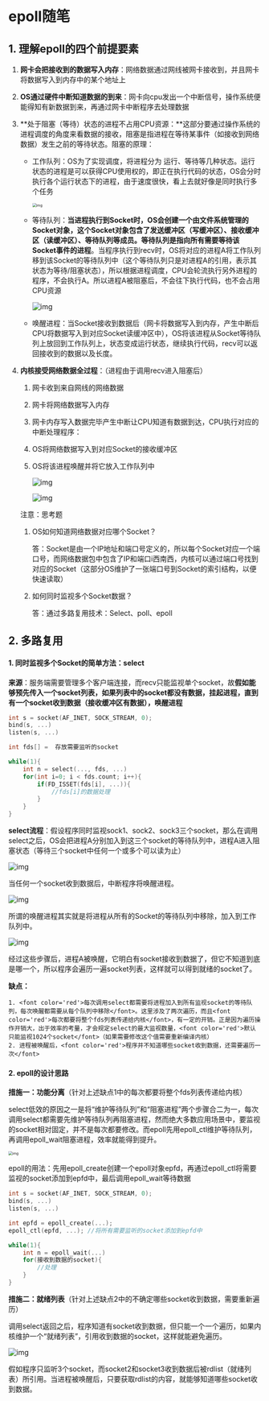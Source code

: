 # epoll随笔



## 1. 理解epoll的四个前提要素

1. **网卡会把接收到的数据写入内存**：网络数据通过网线被网卡接收到，并且网卡将数据写入到内存中的某个地址上

2. **OS通过硬件中断知道数据的到来**：网卡向cpu发出一个中断信号，操作系统便能得知有新数据到来，再通过网卡中断程序去处理数据

3. **处于阻塞（等待）状态的进程不占用CPU资源：**这部分要通过操作系统的进程调度的角度来看数据的接收，阻塞是指进程在等待某事件（如接收到网络数据）发生之前的等待状态。阻塞的原理：

   - 工作队列：OS为了实现调度，将进程分为 运行、等待等几种状态。运行状态的进程是可以获得CPU使用权的，即正在执行代码的状态，OS会分时执行各个运行状态下的进程，由于速度很快，看上去就好像是同时执行多个任务

     <img src="https://pic3.zhimg.com/80/v2-2f3b71710f1805669a780a2d634f0626_720w.jpg" alt="img" style="zoom:50%;" />

   - 等待队列：**当进程执行到Socket时，OS会创建一个由文件系统管理的Socket对象，这个Socket对象包含了发送缓冲区（写缓冲区）、接收缓冲区（读缓冲区）、等待队列等成员。等待队列是指向所有需要等待该Socket事件的进程**。当程序执行到recv时，OS将对应的进程A将工作队列移到该Socket的等待队列中（这个等待队列只是对进程A的引用，表示其状态为等待/阻塞状态），所以根据进程调度，CPU会轮流执行另外进程的程序，不会执行A。所以进程A被阻塞后，不会往下执行代码，也不会占用CPU资源

     ![img](https://pic1.zhimg.com/80/v2-1c7a96c8da16f123388e46f88772e6d8_720w.jpg)

   - 唤醒进程：当Socket接收到数据后（网卡将数据写入到内存，产生中断后CPU将数据写入到对应Socket读缓冲区中），OS将该进程从Socket等待队列上放回到工作队列上，状态变成运行状态，继续执行代码，recv可以返回接收到的数据以及长度。

4. **内核接受网络数据全过程**：（进程由于调用recv进入阻塞后）

   1. 网卡收到来自网线的网络数据

   2. 网卡将网络数据写入内存

   3. 网卡内存写入数据完毕产生中断让CPU知道有数据到达，CPU执行对应的中断处理程序：

   4. OS将网络数据写入到对应Socket的接收缓冲区

   5. OS将该进程唤醒并将它放入工作队列中

      ![img](https://pic4.zhimg.com/80/v2-696b131cae434f2a0b5ab4d6353864af_720w.jpg)

      ![img](https://pic3.zhimg.com/80/v2-3e1d0a82cdc86f03343994f48d938922_720w.jpg)

   注意：思考题

   1. OS如何知道网络数据对应哪个Socket？

      答：Socket是由一个IP地址和端口号定义的，所以每个Socket对应一个端口号，而网络数据包中包含了IP和端口i西南西，内核可以通过端口号找到对应的Socket（这部分OS维护了一张端口号到Socket的索引结构，以便快速读取）

   2. 如何同时监视多个Socket数据？

      答：通过多路复用技术：Select、poll、epoll



## 2. 多路复用

#### 1. 同时监视多个Socket的简单方法：select

**来源**：服务端需要管理多个客户端连接，而recv只能监视单个socket，故**假如能够预先传入一个socket列表，如果列表中的socket都没有数据，挂起进程，直到有一个socket收到数据（接收缓冲区有数据），唤醒进程**

```C
int s = socket(AF_INET, SOCK_STREAM, 0);  
bind(s, ...)
listen(s, ...)

int fds[] =  存放需要监听的socket

while(1){
    int n = select(..., fds, ...)
    for(int i=0; i < fds.count; i++){
        if(FD_ISSET(fds[i], ...)){
            //fds[i]的数据处理
        }
    }
}
```



**select流程**：假设程序同时监视sock1、sock2、sock3三个socket，那么在调用select之后，OS会把进程A分别加入到这三个socket的等待队列中，进程A进入阻塞状态（等待三个socket中任何一个或多个可以读为止）

![img](https://pic4.zhimg.com/80/v2-0cccb4976f8f2c2f8107f2b3a5bc46b3_720w.jpg)



当任何一个socket收到数据后，中断程序将唤醒进程。

![img](https://pic1.zhimg.com/80/v2-85dba5430f3c439e4647ea4d97ba54fc_720w.jpg)

所谓的唤醒进程其实就是将进程从所有的Socket的等待队列中移除，加入到工作队列中。

![img](https://pic4.zhimg.com/80/v2-a86b203b8d955466fff34211d965d9eb_720w.jpg)

经过这些步骤后，进程A被唤醒，它明白有socket接收到数据了，但它不知道到底是哪一个，所以程序会遍历一遍socket列表，这样就可以得到就绪的socket了。



**缺点：**

	1. <font color='red'>每次调用select都需要将进程加入到所有监视socket的等待队列，每次唤醒都需要从每个队列中移除</font>。这里涉及了两次遍历，而且<font color='red'>每次都要将整个fds列表传递给内核</font>，有一定的开销。正是因为遍历操作开销大，出于效率的考量，才会规定select的最大监视数量，<font color='red'>默认只能监视1024个socket</font>（如果需要修改这个值需要重新编译内核）
 	2. 进程被唤醒后，<font color='red'>程序并不知道哪些socket收到数据，还需要遍历一次</font>



#### 2. epoll的设计思路

**措施一：功能分离**（针对上述缺点1中的每次都要将整个fds列表传递给内核）

select低效的原因之一是将“维护等待队列”和“阻塞进程”两个步骤合二为一，每次调用select都需要先维护等待队列再阻塞进程，然而绝大多数应用场景中，要监视的socket相对固定，并不是每次都要修改。而epoll先用epoll_ctl维护等待队列，再调用epoll_wait阻塞进程，效率就能得到提升。

<img src="https://pic2.zhimg.com/80/v2-5ce040484bbe61df5b484730c4cf56cd_720w.jpg" alt="img" style="zoom:50%;" />

epoll的用法：先用epoll_create创建一个epoll对象epfd，再通过epoll_ctl将需要监视的socket添加到epfd中，最后调用epoll_wait等待数据

```c
int s = socket(AF_INET, SOCK_STREAM, 0);   
bind(s, ...)
listen(s, ...)

int epfd = epoll_create(...);
epoll_ctl(epfd, ...); //将所有需要监听的socket添加到epfd中

while(1){
    int n = epoll_wait(...)
    for(接收到数据的socket){
        //处理
    }
}
```



**措施二：就绪列表**（针对上述缺点2中的不确定哪些socket收到数据，需要重新遍历）

调用select返回之后，程序知道有socket收到数据，但只能一个一个遍历，如果内核维护一个“就绪列表”，引用收到数据的socket，这样就能避免遍历。

![img](https://pic4.zhimg.com/80/v2-5c552b74772d8dbc7287864999e32c4f_720w.jpg)

假如程序只监听3个socket，而socket2和socket3收到数据后被rdlist（就绪列表）所引用。当进程被唤醒后，只要获取rdlist的内容，就能够知道哪些socket收到数据。

